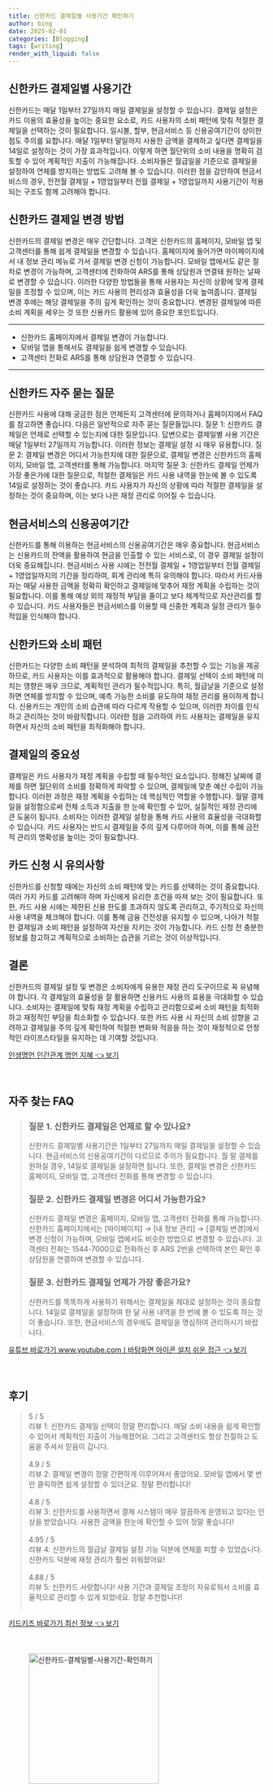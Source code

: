```yaml
---
title: 신한카드 결제일별 사용기간 확인하기
author: bing
date: 2025-02-01
categories: [Blogging]
tags: [writing]
render_with_liquid: false
---
```



<h2 id='신한카드_결제일별_사용기간'>신한카드 결제일별 사용기간</h2>

<p>신한카드는 매달 1일부터 27일까지 매일 결제일을 설정할 수 있습니다. 결제일 설정은 카드 이용의 효율성을 높이는 중요한 요소로, 카드 사용자의 소비 패턴에 맞춰 적절한 결제일을 선택하는 것이 필요합니다. 일시불, 할부, 현금서비스 등 신용공여기간이 상이한 점도 주의를 요합니다. 매달 1일부터 말일까지 사용한 금액을 결제하고 싶다면 결제일을 14일로 설정하는 것이 가장 효과적입니다. 이렇게 하면 월단위의 소비 내용을 명확히 검토할 수 있어 계획적인 지출이 가능해집니다. 소비자들은 월급일을 기준으로 결제일을 설정하여 연체를 방지하는 방법도 고려해 볼 수 있습니다. 이러한 점을 감안하여 현금서비스의 경우, 전전월 결제일 + 1영업일부터 전월 결제일 + 1영업일까지 사용기간이 적용되는 구조도 함께 고려해야 합니다.</p>

<h2 id='신한카드_결제일_변경방법'>신한카드 결제일 변경 방법</h2>

<p>신한카드의 결제일 변경은 매우 간단합니다. 고객은 신한카드의 홈페이지, 모바일 앱 및 고객센터를 통해 쉽게 결제일을 변경할 수 있습니다. 홈페이지에 들어가면 마이페이지에서 내 정보 관리 메뉴로 가서 결제일 변경 신청이 가능합니다. 모바일 앱에서도 같은 절차로 변경이 가능하며, 고객센터에 전화하여 ARS를 통해 상담원과 연결돼 원하는 날짜로 변경할 수 있습니다. 이러한 다양한 방법들을 통해 사용자는 자신의 상황에 맞게 결제일을 조정할 수 있으며, 이는 카드 사용의 편리성과 효율성을 더욱 높여줍니다. 결제일 변경 후에는 해당 결제일을 주의 깊게 확인하는 것이 중요합니다. 변경된 결제일에 따른 소비 계획을 세우는 것 또한 신용카드 활용에 있어 중요한 포인트입니다.</p>

<hr />

<ul>
    <li>신한카드 홈페이지에서 결제일 변경이 가능합니다.</li>
    <li>모바일 앱을 통해서도 결제일을 쉽게 변경할 수 있습니다.</li>
    <li>고객센터 전화로 ARS를 통해 상담원과 연결할 수 있습니다.</li>
</ul>

<hr />

<h2 id='신한카드_자주_묻는_질문'>신한카드 자주 묻는 질문</h2>

<p>신한카드 사용에 대해 궁금한 점은 언제든지 고객센터에 문의하거나 홈페이지에서 FAQ를 참고하면 좋습니다. 다음은 일반적으로 자주 묻는 질문들입니다. 질문 1: 신한카드 결제일은 언제로 선택할 수 있는지에 대한 질문입니다. 답변으로는 결제일별 사용 기간은 매달 1일부터 27일까지 가능합니다. 이러한 정보는 결제일 설정 시 매우 유용합니다. 질문 2: 결제일 변경은 어디서 가능한지에 대한 질문으로, 결제일 변경은 신한카드의 홈페이지, 모바일 앱, 고객센터를 통해 가능합니다. 마지막 질문 3: 신한카드 결제일 언제가 가장 좋은가에 대한 질문으로, 적절한 결제일은 카드 사용 내역을 한눈에 볼 수 있도록 14일로 설정하는 것이 좋습니다. 카드 사용자가 자신의 상황에 따라 적절한 결제일을 설정하는 것이 중요하며, 이는 보다 나은 재정 관리로 이어질 수 있습니다.</p>

<h2 id='현금서비스_신용공여기간'>현금서비스의 신용공여기간</h2>

<p>신한카드를 통해 이용하는 현금서비스의 신용공여기간은 매우 중요합니다. 현금서비스는 신용카드의 잔액을 활용하여 현금을 인출할 수 있는 서비스로, 이 경우 결제일 설정이 더욱 중요해집니다. 현금서비스 사용 시에는 전전월 결제일 + 1영업일부터 전월 결제일 + 1영업일까지의 기간을 정리하여, 회계 관리에 특히 유의해야 합니다. 따라서 카드사용자는 매달 사용한 금액을 정확히 확인하고 결제일에 맞추어 재정 계획을 수립하는 것이 필요합니다. 이를 통해 예상 외의 재정적 부담을 줄이고 보다 체계적으로 자산관리를 할 수 있습니다. 카드 사용자들은 현금서비스를 이용할 때 신중한 계획과 일정 관리가 필수적임을 인식해야 합니다.</p>

<h2 id='신한카드와_소비_패턴'>신한카드와 소비 패턴</h2>

<p>신한카드는 다양한 소비 패턴을 분석하여 최적의 결제일을 추천할 수 있는 기능을 제공하므로, 카드 사용자는 이를 효과적으로 활용해야 합니다. 결제일 선택이 소비 패턴에 미치는 영향은 매우 크므로, 계획적인 관리가 필수적입니다. 특히, 월급날을 기준으로 설정하면 연체를 방지할 수 있으며, 예측 가능한 소비를 유도하여 재정 관리를 용이하게 합니다. 신용카드는 개인의 소비 습관에 따라 다르게 작용할 수 있으며, 이러한 차이를 인식하고 관리하는 것이 바람직합니다. 이러한 점을 고려하여 카드 사용자는 결제일을 유지하면서 자신의 소비 패턴을 최적화해야 합니다.</p>

<h2 id='결제일의_중요성'>결제일의 중요성</h2>

<p>결제일은 카드 사용자가 재정 계획을 수립할 때 필수적인 요소입니다. 정해진 날짜에 결제를 하면 월단위의 소비를 정확하게 파악할 수 있으며, 결제일에 맞춘 예산 수립이 가능합니다. 이러한 과정은 재정 계획을 수립하는 데 핵심적인 역할을 수행합니다. 월말 결제일을 설정함으로써 전체 소득과 지출을 한 눈에 확인할 수 있어, 실질적인 재정 관리에 큰 도움이 됩니다. 소비자는 이러한 결제일 설정을 통해 카드 사용의 효율성을 극대화할 수 있습니다. 카드 사용자는 반드시 결제일을 주의 깊게 다루어야 하며, 이를 통해 금전적 관리의 명확성을 높이는 것이 필요합니다.</p>

<h2 id='카드_신청시_유의사항'>카드 신청 시 유의사항</h2>

<p>신한카드를 신청할 때에는 자신의 소비 패턴에 맞는 카드를 선택하는 것이 중요합니다. 여러 가지 카드를 고려해야 하며 자신에게 유리한 조건을 따져 보는 것이 필요합니다. 또한, 카드 사용 시에는 제한된 신용 한도를 초과하지 않도록 관리하고, 주기적으로 자신의 사용 내역을 체크해야 합니다. 이를 통해 금융 건전성을 유지할 수 있으며, 나아가 적절한 결제일과 소비 패턴을 설정하여 자산을 지키는 것이 가능합니다. 카드 신청 전 충분한 정보를 참고하고 계획적으로 소비하는 습관을 기르는 것이 이상적입니다.</p>

<h2 id='결론'>결론</h2>

<p>신한카드의 결제일 설정 및 변경은 소비자에게 유용한 재정 관리 도구이므로 꼭 유념해야 합니다. 각 결제일의 효율성을 잘 활용하면 신용카드 사용의 효용을 극대화할 수 있습니다. 소비자는 결제일에 맞춰 재정 계획을 수립하고 관리함으로써 소비 패턴을 최적화하고 재정적인 부담을 최소화할 수 있습니다. 또한 카드 사용 시 자신의 소비 성향을 고려하고 결제일을 주의 깊게 확인하여 적절한 변화와 적응을 하는 것이 재정적으로 안정적인 라이프스타일을 유지하는 데 기여할 것입니다.</p>


<p><a class="click-button" title="인생명언 인간관계 명언 지혜" href="https://blackassets.github.io/posts/%EC%9D%B8%EC%83%9D%EB%AA%85%EC%96%B8-%EC%9D%B8%EA%B0%84%EA%B4%80%EA%B3%84-%EB%AA%85%EC%96%B8-%EC%A7%80%ED%98%9C/" rel="dofollow">인생명언 인간관계 명언 지혜 👈 보기</a></p><br>
<h2 id='자주_찾는_FAQ'>자주 찾는 FAQ</h2>
<div itemscope="" itemtype="https://schema.org/FAQPage"> 
<blockquote> 
<div itemscope="" itemprop="mainEntity" itemtype="https://schema.org/Question"> 
<h3 itemprop="name">질문 1. 신한카드 결제일은 언제로 할 수 있나요?</h3> 
<div itemscope="" itemprop="acceptedAnswer" itemtype="https://schema.org/Answer"> 
<span itemprop="text"> 
<p>신한카드 결제일별 사용기간은 1일부터 27일까지 매일 결제일을 설정할 수 있습니다. 현금서비스의 신용공여기간이 다르므로 주의가 필요합니다. 월 말 결제를 원하실 경우, 14일로 결제일을 설정하면 됩니다. 또한, 결제일 변경은 신한카드 홈페이지, 모바일 앱, 고객센터 전화를 통해 변경할 수 있습니다.</p> 
</span> 
</div> 
</div> 

<div itemscope="" itemprop="mainEntity" itemtype="https://schema.org/Question"> 
<h3 itemprop="name">질문 2. 신한카드 결제일 변경은 어디서 가능한가요?</h3> 
<div itemscope="" itemprop="acceptedAnswer" itemtype="https://schema.org/Answer"> 
<span itemprop="text"> 
<p>신한카드 결제일 변경은 홈페이지, 모바일 앱, 고객센터 전화를 통해 가능합니다. 신한카드 홈페이지에서는 [마이페이지] → [내 정보 관리] → [결제일 변경]에서 변경 신청이 가능하며, 모바일 앱에서도 비슷한 방법으로 변경할 수 있습니다. 고객센터 전화는 1544-7000으로 전화하신 후 ARS 2번을 선택하여 본인 확인 후 상담원을 연결하여 변경할 수 있습니다.</p> 
</span> 
</div> 
</div> 

<div itemscope="" itemprop="mainEntity" itemtype="https://schema.org/Question"> 
<h3 itemprop="name">질문 3. 신한카드 결제일 언제가 가장 좋은가요?</h3> 
<div itemscope="" itemprop="acceptedAnswer" itemtype="https://schema.org/Answer"> 
<span itemprop="text"> 
<p>신한카드를 똑똑하게 사용하기 위해서는 결제일을 제대로 설정하는 것이 중요합니다. 14일로 결제일을 설정하여 한 달 사용 내역을 한 번에 볼 수 있도록 하는 것이 좋습니다. 또한, 현금서비스의 경우에도 결제일을 명심하여 관리하시기 바랍니다.</p> 
</span> 
</div> 
</div> 
</blockquote> 
</div>
<p><a class="click-button" title="유튜브 바로가기 www.youtube.comㅣ바탕화면 아이콘 설치 쉬운 접근" href="https://blackassets.github.io/posts/%EC%9C%A0%ED%8A%9C%EB%B8%8C-%EB%B0%94%EB%A1%9C%EA%B0%80%EA%B8%B0-www.youtube.com%E3%85%A3%EB%B0%94%ED%83%95%ED%99%94%EB%A9%B4-%EC%95%84%EC%9D%B4%EC%BD%98-%EC%84%A4%EC%B9%98-%EC%89%AC%EC%9A%B4-%EC%A0%91%EA%B7%BC/" rel="dofollow">유튜브 바로가기 www.youtube.comㅣ바탕화면 아이콘 설치 쉬운 접근 👈 보기</a></p><br>
<h2 id='후기'>후기</h2>
<div itemscope itemtype="https://schema.org/Product">
  <blockquote>
  <div itemprop="review" itemscope itemtype="https://schema.org/Review">
      <div itemprop="reviewRating" itemscope itemtype="https://schema.org/Rating"> <span itemprop="ratingValue">5</span> / <span itemprop="bestRating">5</span> </div>
      <span itemprop="reviewBody">리뷰 1: 신한카드 결제일 선택이 정말 편리합니다. 매달 소비 내용을 쉽게 확인할 수 있어서 계획적인 지출이 가능해졌어요. 그리고 고객센터도 항상 친절하고 도움을 주셔서 믿음이 갑니다.</span>
  </div>
  <br>
  <div itemprop="review" itemscope itemtype="https://schema.org/Review">
      <div itemprop="reviewRating" itemscope itemtype="https://schema.org/Rating"> <span itemprop="ratingValue">4.9</span> / <span itemprop="bestRating">5</span> </div>
      <span itemprop="reviewBody">리뷰 2: 결제일 변경이 정말 간편하게 이루어져서 좋았어요. 모바일 앱에서 몇 번만 클릭하면 쉽게 설정할 수 있더군요. 정말 편리합니다!</span>
  </div>
  <br>
  <div itemprop="review" itemscope itemtype="https://schema.org/Review">
      <div itemprop="reviewRating" itemscope itemtype="https://schema.org/Rating"> <span itemprop="ratingValue">4.8</span> / <span itemprop="bestRating">5</span> </div>
      <span itemprop="reviewBody">리뷰 3: 신한카드를 사용하면서 결제 시스템이 매우 깔끔하게 운영되고 있다는 인상을 받았습니다. 사용한 금액을 한눈에 확인할 수 있어 정말 좋습니다!</span>
  </div>
  <br>
  <div itemprop="review" itemscope itemtype="https://schema.org/Review">
      <div itemprop="reviewRating" itemscope itemtype="https://schema.org/Rating"> <span itemprop="ratingValue">4.95</span> / <span itemprop="bestRating">5</span> </div>
      <span itemprop="reviewBody">리뷰 4: 신한카드의 월급날 결제일 설정 기능 덕분에 연체를 피할 수 있었습니다. 신한카드 덕분에 재정 관리가 훨씬 쉬워졌어요!</span>
  </div>
  <br>
  <div itemprop="review" itemscope itemtype="https://schema.org/Review">
      <div itemprop="reviewRating" itemscope itemtype="https://schema.org/Rating"> <span itemprop="ratingValue">4.88</span> / <span itemprop="bestRating">5</span> </div>
      <span itemprop="reviewBody">리뷰 5: 신한카드 사랑합니다! 사용 기간과 결제일 조정이 자유로워서 소비를 효율적으로 관리할 수 있게 되었네요. 정말 추천합니다!</span>
  </div>
  <br>
  </blockquote>
</div>
<p><a class="click-button" title="키드키즈 바로가기 최신 정보" href="https://blackassets.github.io/posts/%ED%82%A4%EB%93%9C%ED%82%A4%EC%A6%88-%EB%B0%94%EB%A1%9C%EA%B0%80%EA%B8%B0-%EC%B5%9C%EC%8B%A0-%EC%A0%95%EB%B3%B4/" rel="dofollow">키드키즈 바로가기 최신 정보 👈 보기</a></p><br>
<figure class="image"><img src="https://blackassets.github.io/assets/img/thumbnail/신한카드-결제일별-사용기간-확인하기.webp" alt="신한카드-결제일별-사용기간-확인하기" width="256" height="256"></figure>